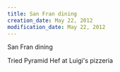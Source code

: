 ```yaml
---
title: San Fran dining
creation_date: May 22, 2012
modification_date: May 22, 2012
---
```



San Fran dining 

Tried Pyramid Hef at Luigi's pizzeria 

